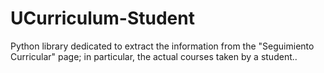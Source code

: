 # UCurriculum-Student
Python library dedicated to extract the information from the "Seguimiento Curricular" page; in particular, the actual courses taken by a student..
